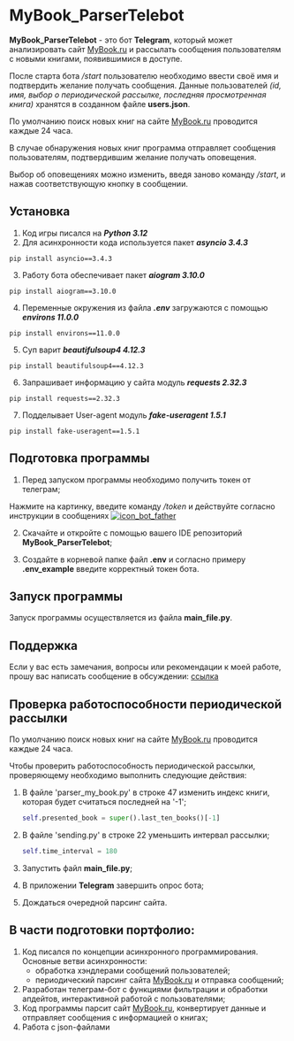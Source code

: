 # MyBook_ParserTelebot

**MyBook_ParserTelebot** - это бот **Telegram**, 
который может анализировать сайт [MyBook.ru](https://mybook.ru/)
и рассылать сообщения пользователям с новыми книгами, появившимися в доступе.

После старта бота */start* пользователю необходимо ввести своё имя и подтвердить желание получать сообщения.
Данные пользователей *(id, имя, выбор о периодической рассылке, последняя просмотренная книга)* 
хранятся в созданном файле **users.json**.

По умолчанию поиск новых книг на сайте [MyBook.ru](https://mybook.ru/) проводится каждые 24 часа.

В случае обнаружения новых книг программа отправляет сообщения пользователям, 
подтвердившим желание получать оповещения.

Выбор об оповещениях можно изменить, введя заново команду */start*, и нажав соответствующую кнопку в сообщении.

## Установка

1. Код игры писался на ***Python 3.12***
2. Для асинхронности кода используется пакет ***asyncio	3.4.3***

```pip install asyncio==3.4.3```

3. Работу бота обеспечивает пакет ***aiogram	3.10.0***

```pip install aiogram==3.10.0```

4. Переменные окружения из файла ***.env*** загружаются с помощью ***environs	11.0.0***

```pip install environs==11.0.0```

5. Суп варит ***beautifulsoup4	4.12.3***

```pip install beautifulsoup4==4.12.3```

6. Запрашивает информацию у сайта модуль ***requests	2.32.3***

```pip install requests==2.32.3```

7. Подделывает User-agent модуль ***fake-useragent	1.5.1***

```pip install fake-useragent==1.5.1```

## Подготовка программы

1. Перед запуском программы необходимо получить токен от телеграм;


Нажмите на картинку, введите команду */token* и действуйте согласно инструкции в сообщениях
[![icon_bot_father](service_file/icon_bot_father.jpg)](https://t.me/botfather)

2. Скачайте и откройте с помощью вашего IDE репозиторий 
**MyBook_ParserTelebot**;

3. Создайте в корневой папке файл **.env** и согласно примеру **.env_example** введите корректный токен бота.

## Запуск программы

Запуск программы осуществляется из файла **main_file.py**.

## Поддержка
Если у вас есть замечания, вопросы или рекомендации к моей работе, прошу вас написать сообщение в обсуждении: 
[ссылка](https://github.com/borshcheed13/MyBook_ParserTelebot/discussions/1)

## Проверка работоспособности периодической рассылки


По умолчанию поиск новых книг на сайте [MyBook.ru](https://mybook.ru/) проводится каждые 24 часа.

Чтобы проверить работоспособность периодической рассылки, 
проверяющему необходимо выполнить следующие действия:
1. В файле 'parser_my_book.py' в строке 47
    изменить индекс книги, которая будет считаться последней на '-1';
    ```python
    self.presented_book = super().last_ten_books()[-1]
    ```

2. В файле 'sending.py' в строке 22
    уменьшить интервал рассылки;
    ```python
   self.time_interval = 180
   ```
   
3. Запустить файл **main_file.py**;
4. В приложении **Telegram** завершить опрос бота;
5. Дождаться очередной парсинг сайта.

## В части подготовки портфолио:

1. Код писался по концепции асинхронного программирования. 
Основные ветви асинхронности:
   * обработка хэндлерами сообщений пользователей;
   * периодический парсинг сайта [MyBook.ru](https://mybook.ru/) и отправка сообщений;
2. Разработан телеграм-бот с функциями фильтрации и обработки апдейтов,
интерактивной работой с пользователями;
3. Код программы парсит сайт [MyBook.ru](https://mybook.ru/), конвертирует данные и отправляет сообщения 
с информацией о книгах;
4. Работа с json-файлами